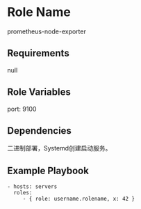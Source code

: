 Role Name
=========
prometheus-node-exporter

Requirements
------------
null

Role Variables
--------------
port: 9100

Dependencies
------------
二进制部署，Systemd创建启动服务。

Example Playbook
----------------
    - hosts: servers
      roles:
         - { role: username.rolename, x: 42 }

